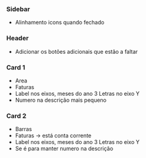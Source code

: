 ### Sidebar

- Alinhamento icons quando fechado

### Header

- Adicionar os botões adicionais que estão a faltar

### Card 1

- Area
- Faturas
- Label nos eixos, meses do ano 3 Letras no eixo Y
- Numero na descrição mais pequeno

### Card 2

- Barras
- Faturas -> está conta corrente
- Label nos eixos, meses do ano 3 Letras no eixo Y
- Se é para manter numero na descrição
